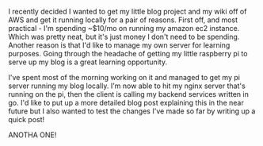 <!--META--
author: Sean K Smith
created: 2019-04-27T20:54:32Z
edited: 2019-04-27T20:54:32Z
title: Figured Out My Server
subtitle: 
tags:
  - linux
  - pi
  - server
  - go
  - golang
--END-->
I recently decided I wanted to get my little blog project and my wiki off of AWS and get it 
running locally for a pair of reasons. First off, and most practical - I'm spending ~$10/mo 
on running my amazon ec2 instance. Which was pretty neat, but it's just money I don't need 
to be spending. Another reason is that I'd like to manage my own server for learning 
purposes. Going through the headache of getting my little raspberry pi to serve up my blog 
is a great learning opportunity.

I've spent most of the morning working on it and managed to get my pi server running my 
blog locally. I'm now able to hit my nginx server that's running on the pi, then the client 
is calling my backend services written in go. I'd like to put up a more detailed blog post 
explaining this in the near future but I also wanted to test the changes I've made so far 
by writing up a quick post!

ANOTHA ONE!
